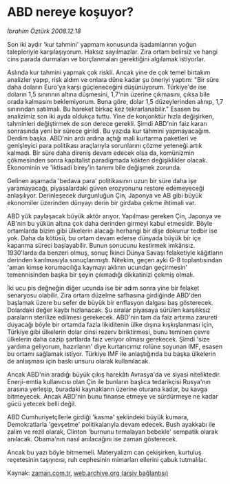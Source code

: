 # ABD nereye koşuyor?

*İbrahim Öztürk 2008.12.18*

<tr><td class="metin" colspan="2" style="padding-top: 20px; padding-left: 5px; padding-right: 10px;">Son iki aydır 'kur tahmini' yapmam konusunda işadamlarının yoğun talepleriyle karşılaşıyorum. Haksız sayılmazlar. Zira ortam belirsiz ve hangi cins parada durmaları ve borçlanmaları gerektiğini algılamak istiyorlar.</td></tr><tr><td class="metin" colspan="2" style="padding-top: 20px; padding-left: 5px; padding-right: 10px;"><p>Aslında kur tahmini yapmak çok riskli. Ancak yine de çok temel birtakım analizler yapıp, risk aldım ve onlara düne kadar şu öneriyi yaptım: "Bir süre daha doların Euro'ya karşı güçleneceğini düşünüyorum. Türkiye'de ise doların 1,5 sınırının altına düşmesini, 1,7'nin üzerine çıkmasını, çıksa bile orada kalmasını beklemiyorum. Buna göre, dolar 1,5 düzeylerinden alınıp, 1,7 sınırından satılmalı. Bu hareket birkaç kez tekrarlanabilir." Esasen bu analizimiz son iki ayda oldukça tuttu. Yine de konjonktür hızla değişirken, tahminleri değiştirmek de son derece gerekli. Şimdi ABD'nin faiz kararı sonrasında yeni bir sürece girildi. Bu yazıda kur tahmini yapmayacağım. Derdim başka. ABD'nin ardı ardına açtığı mali kurtarma paketleri ve genişleyici para politikası araçlarıyla sorunlarını çözme yeteneği artık kalmadı. Bir süre daha direniş devam edecek olsa da, komünizmin çökmesinden sonra kapitalist paradigmada kökten değişiklikler olacak. Ekonominin ve 'iktisadi birey'in tanımı bile değişmek zorunda. 
<p>Gelinen aşamada 'bedava para' politikasının uzun bir süre daha işe yaramayacağı, piyasalardaki güven erozyonunu restore edemeyeceği anlaşılıyor. Derinleşecek durgunluğun Çin, Japonya ve AB gibi büyük ekonomiler üzerinden dünyayı derin bir girdaba çekme ihtimali var. 
<p>ABD yük paylaşacak büyük aktör arıyor. Yapılması gereken Çin, Japonya ve AB'nin bu yükün altına çok daha derinden girmeyi kabul etmesidir. Böyle ortamlarda bizim gibi ülkelerin alacağı herhangi bir dişe dokunur tedbir ise yok. Daha da kötüsü, bu ortam devam ederse dünyada büyük bir içe kapanma süreci başlayabilir. Bunun sonucunu kestirmek imkânsız. 1930'larda da benzeri olmuş, sonuç İkinci Dünya Savaşı felaketiyle kâğıtların derinden karılmasıyla sonuçlanmıştı. Nitekim, geçen ayki G-8 toplantısından 'aman kimse korumacılığa kaymayı aklının ucundan geçirmesin' temennisinden başka bir şeyin çıkmadığı dikkatinizi çekmiş olmalı. 
<p>İki ucu pis değneğin diğer ucunda ise bir adım sonra yine bir felaket senaryosu olabilir. Zira ortam düzelme safhasına girdiğinde ABD'den başlamak üzere bu sefer de büyük bir enflasyon dalgası baş gösterecek. Dolardaki değer kaybı hızlanacak. Şu sıralar piyasaya sürülen karşılıksız paraların sterilize edilmesi gerekecek. ABD'nin tam da faiz artırma zarureti duyacağı böyle bir ortamda fazla likiditenin ülke dışına kışkışlanması için, Türkiye gibi ülkelerin dolar cinsi rezerv biriktirmesi, bunu teminen çevre ülkelerin daha cazip şartlarda faiz veriyor olması gerekecek. Şimdi 'size yardıma geliyorum, hazırlanın' diye kurtarıcımız rolüne soyunan IMF, esasen bu ortamı sağlamak istiyor. Türkiye IMF ile anlaştığında bu başka ülkelerin de anlaşması için baskı unsuru olarak kullanılacak.
<p>Ancak ABD'nin aradığı büyük çıkış harekâtı Avrasya'da ve siyasi niteliktedir. Enerji-emtia kullanıcısı olan Çin ile bunların başlıca tedarikçisi Rusya'nın arasına yerleşip, buradaki kaynakların üzerine oturana kadar, bu kavga bitmeyecek. Ancak ABD'nin bunu finanse etmeye ve sürdürmeye ne kadar gücü yetecek belli değil. 
<p>ABD Cumhuriyetçilerle girdiği 'kasma' şeklindeki büyük kumara, Demokratlarla 'gevşetme' politikalarıyla devam edecek. Bush ayakkabı ile zalim ve rezil olarak, Clinton 'burnunu tırmalayan bebekle' sempatik olarak anılacak. Obama'nın nasıl anılacağını ise zaman gösterecek. 
<p>Ancak bu yazı böyle bitmemeli. Materyalizm can çekişirken, kurtuluş reçetesinin taşıyıcısı, ruh cephesinin mimarları ellerini çabuk tutmalılar.<br/></p></p></p></p></p></p></p></td></tr>

Kaynak: [zaman.com.tr](http://zaman.com.tr/yazar.do?yazino=771426), [web.archive.org (arşiv bağlantısı)](http://web.archive.org/web/20081224090901/http://www.zaman.com.tr:80/yazar.do?yazino=771426)
